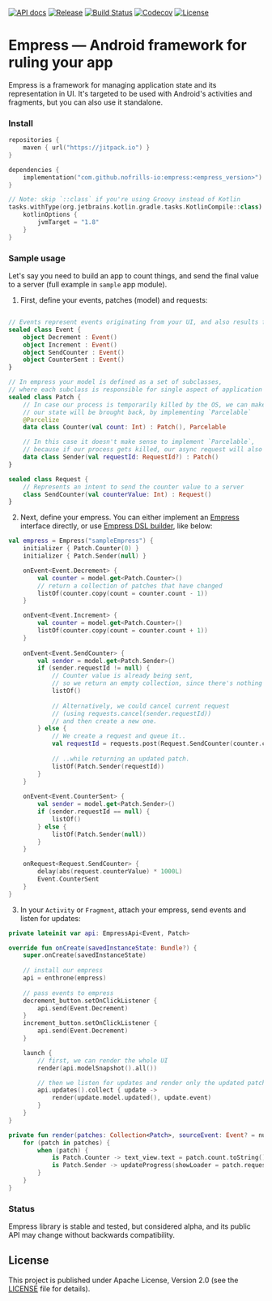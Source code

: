 [![API docs](https://img.shields.io/badge/API-docs-%2346C800.svg)](https://nofrills.io/empress/dokka/empress/index.html)
[![Release](https://jitpack.io/v/nofrills-io/empress.svg)](https://jitpack.io/#nofrills-io/empress)
[![Build Status](https://travis-ci.com/nofrills-io/empress.svg?branch=master)](https://travis-ci.com/nofrills-io/empress)
[![Codecov](https://img.shields.io/codecov/c/github/nofrills-io/empress)](https://codecov.io/gh/nofrills-io/empress)
[![License](https://img.shields.io/badge/license-Apache%202.0-blue.svg)](https://github.com/nofrills-io/empress/blob/master/LICENSE)

# Empress — Android framework for ruling your app

Empress is a framework for managing application state and its representation in UI.
It's targeted to be used with Android's activities and fragments, but you can also use it standalone.

### Install

```kotlin
repositories {
    maven { url("https://jitpack.io") }
}

dependencies {
    implementation("com.github.nofrills-io:empress:<empress_version>")
}

// Note: skip `::class` if you're using Groovy instead of Kotlin
tasks.withType(org.jetbrains.kotlin.gradle.tasks.KotlinCompile::class).whenTaskAdded {
    kotlinOptions {
        jvmTarget = "1.8"
    }
}
```

### Sample usage

Let's say you need to build an app to count things, and send the final value to a server
(full example in `sample` app module).

1. First, define your events, patches (model) and requests:

```kotlin

// Events represent events originating from your UI, and also results from performing Requests
sealed class Event {
    object Decrement : Event()
    object Increment : Event()
    object SendCounter : Event()
    object CounterSent : Event()
}

// In empress your model is defined as a set of subclasses,
// where each subclass is responsible for single aspect of application state. 
sealed class Patch {
    // In case our process is temporarily killed by the OS, we can make sure
    // our state will be brought back, by implementing `Parcelable`
    @Parcelize
    data class Counter(val count: Int) : Patch(), Parcelable

    // In this case it doesn't make sense to implement `Parcelable`,
    // because if our process gets killed, our async request will also die
    data class Sender(val requestId: RequestId?) : Patch()
}

sealed class Request {
    // Represents an intent to send the counter value to a server
    class SendCounter(val counterValue: Int) : Request()
}
```

2. Next, define your empress. You can either implement an [Empress](dokka/empress/io.nofrills.empress/-empress/index.html) interface directly,
or use [Empress DSL builder](dokka/empress/io.nofrills.empress.builder/index.html), like below:

```kotlin
val empress = Empress("sampleEmpress") {
    initializer { Patch.Counter(0) }
    initializer { Patch.Sender(null) }

    onEvent<Event.Decrement> {
        val counter = model.get<Patch.Counter>()
        // return a collection of patches that have changed
        listOf(counter.copy(count = counter.count - 1))
    }

    onEvent<Event.Increment> {
        val counter = model.get<Patch.Counter>()
        listOf(counter.copy(count = counter.count + 1))
    }
    
    onEvent<Event.SendCounter> {
        val sender = model.get<Patch.Sender>()
        if (sender.requestId != null) {
            // Counter value is already being sent,
            // so we return an empty collection, since there's nothing to be done.
            listOf()
            
            // Alternatively, we could cancel current request 
            // (using requests.cancel(sender.requestId)) 
            // and then create a new one.
        } else {
            // We create a request and queue it..
            val requestId = requests.post(Request.SendCounter(counter.count))
            
            // ..while returning an updated patch.
            listOf(Patch.Sender(requestId))
        }
    }
    
    onEvent<Event.CounterSent> {
        val sender = model.get<Patch.Sender>()
        if (sender.requestId == null) {
            listOf()
        } else {
            listOf(Patch.Sender(null))
        }
    }

    onRequest<Request.SendCounter> {
        delay(abs(request.counterValue) * 1000L)
        Event.CounterSent
    }
}
```

3. In your `Activity` or `Fragment`, attach your empress, send events and listen for updates:

```kotlin
private lateinit var api: EmpressApi<Event, Patch>

override fun onCreate(savedInstanceState: Bundle?) {
    super.onCreate(savedInstanceState)
    
    // install our empress
    api = enthrone(empress)
    
    // pass events to empress
    decrement_button.setOnClickListener {
        api.send(Event.Decrement)
    }
    increment_button.setOnClickListener {
        api.send(Event.Decrement)
    }

    launch {
        // first, we can render the whole UI
        render(api.modelSnapshot().all())

        // then we listen for updates and render only the updated patches
        api.updates().collect { update ->
            render(update.model.updated(), update.event)
        }
    }
}

private fun render(patches: Collection<Patch>, sourceEvent: Event? = null) {
    for (patch in patches) {
        when (patch) {
            is Patch.Counter -> text_view.text = patch.count.toString()
            is Patch.Sender -> updateProgress(showLoader = patch.requestId != null)
        }
    }
}
```

### Status

Empress library is stable and tested, but considered alpha,
and its public API may change without backwards compatibility.

## License

This project is published under Apache License, Version 2.0 (see the [LICENSE](https://github.com/nofrills-io/empress/blob/master/LICENSE) file for details).